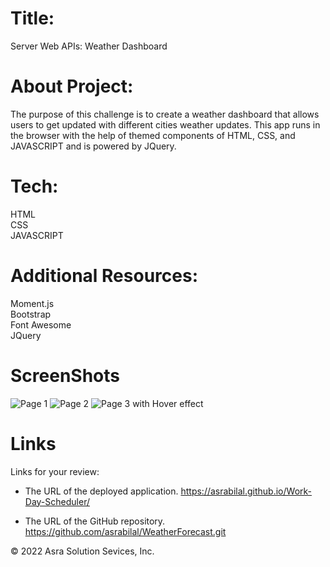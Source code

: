 # Title:

 Server Web APIs: Weather Dashboard

# About Project:

The purpose of this challenge is to create a weather dashboard that allows users to get updated with different cities weather updates. This app runs in the browser with the help of themed components of HTML, CSS, and JAVASCRIPT and is powered by JQuery.


# Tech:
HTML  <br/>
CSS   <br/>
JAVASCRIPT

# Additional Resources:
Moment.js    <br/>
Bootstrap    <br/>
Font Awesome <br/>
JQuery       

# ScreenShots

![Page 1](./Assests/images/11.png)
![Page 2](./Assests/images/12.png)
![Page 3 with Hover effect](./Assests/images/13.png)


# Links

Links for your review:

* The URL of the deployed application.
https://asrabilal.github.io/Work-Day-Scheduler/


* The URL of the GitHub repository. 
https://github.com/asrabilal/WeatherForecast.git

© 2022 Asra Solution Sevices, Inc.
